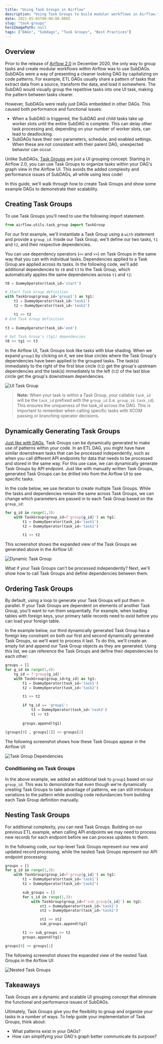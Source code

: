 ```yaml
---
title: "Using Task Groups in Airflow"
description: "Using Task Groups to build modular workflows in Airflow."
date: 2021-05-05T00:00:00.000Z
slug: "task-groups"
heroImagePath: null
tags: ["DAGs", "Subdags", "Task Groups", "Best Practices"]
---
```


## Overview

Prior to the release of [Airflow 2.0](https://www.astronomer.io/blog/introducing-airflow-2-0) in December 2020, the only way to group tasks and create modular workflows within Airflow was to use SubDAGs. SubDAGs were a way of presenting a cleaner looking DAG by capitalizing on code patterns. For example, ETL DAGs usually share a pattern of tasks that extract data from a source, transform the data, and load it somewhere. The SubDAG would visually group the repetitive tasks into one UI task, making the pattern between tasks clearer.

However, SubDAGs were really just DAGs embedded in other DAGs. This caused both performance and functional issues:

- When a SubDAG is triggered, the SubDAG and child tasks take up worker slots until the entire SubDAG is complete. This can delay other task processing and, depending on your number of worker slots, can lead to deadlocking.
- SubDAGs have their own parameters, schedule, and enabled settings. When these are not consistent with their parent DAG, unexpected behavior can occur.

Unlike SubDAGs, [Task Groups](https://airflow.apache.org/docs/apache-airflow/stable/concepts.html#taskgroup) are just a UI grouping concept. Starting in Airflow 2.0, you can use Task Groups to organize tasks within your DAG's graph view in the Airflow UI. This avoids the added complexity and performance issues of SubDAGs, all while using less code!

In this guide, we'll walk through how to create Task Groups and show some example DAGs to demonstrate their scalability.

## Creating Task Groups

To use Task Groups you'll need to use the following import statement.

```python 
from airflow.utils.task_group import TaskGroup
```

For our first example, we'll instantiate a Task Group using a `with` statement and provide a `group_id`. Inside our Task Group, we'll define our two tasks, `t1` and `t2`, and their respective dependencies. 

You can use dependency operators (`<<` and `>>`) on Task Groups in the same way that you can with individual tasks. Dependencies applied to a Task Group are applied across its tasks. In the following code, we'll add additional dependencies to `t0` and `t3` to the Task Group, which automatically applies the same dependencies across `t1` and `t2`:  

```python
t0 = DummyOperator(task_id='start')

# Start Task Group definition
with TaskGroup(group_id='group1') as tg1:
    t1 = DummyOperator(task_id='task1')
    t2 = DummyOperator(task_id='task2')

    t1 >> t2
# End Task Group definition
    
t3 = DummyOperator(task_id='end')

# Set Task Group's (tg1) dependencies
t0 >> tg1 >> t3
```

In the Airflow UI, Task Groups look like tasks with blue shading. When we expand `group1` by clicking on it, we see blue circles where the Task Group's dependencies have been applied to the grouped tasks. The task(s) immediately to the right of the first blue circle (`t1`) get the group's upstream dependencies and the task(s) immediately to the left (`t2`) of the last blue circle get the group's downstream dependencies. 

![UI Task Group](https://assets2.astronomer.io/main/guides/task-groups/task_groups_ui.gif)

> **Note:** When your task is within a Task Group, your callable `task_id` will be the `task_id` prefixed with the `group_id` (i.e. `group_id.task_id`). This ensures the uniqueness of the task_id across the DAG. This is important to remember when calling specific tasks with XCOM passing or branching operator decisions.

## Dynamically Generating Task Groups

[Just like with DAGs](https://www.astronomer.io/guides/dynamically-generating-dags), Task Groups can be dynamically generated to make use of patterns within your code. In an ETL DAG, you might have have similar downstream tasks that can be processed independently, such as when you call different API endpoints for data that needs to be processed and stored in the same way. For this use case, we can dynamically generate Task Groups by API endpoint. Just like with manually written Task Groups, generated Task Groups can be drilled into from the Airflow UI to see specific tasks. 

In the code below, we use iteration to create multiple Task Groups. While the tasks and dependencies remain the same across Task Groups, we can change which parameters are passed in to each Task Group based on the `group_id`:

```python
for g_id in range(1,3):
    with TaskGroup(group_id=f'group{g_id}') as tg1:
        t1 = DummyOperator(task_id='task1')
        t2 = DummyOperator(task_id='task2')

        t1 >> t2
```

This screenshot shows the expanded view of the Task Groups we generated above in the Airflow UI:

![Dynamic Task Group](https://assets2.astronomer.io/main/guides/task-groups/dynamic_task_groups.png)

What if your Task Groups can't be processed independently? Next, we'll show how to call Task Groups and define dependencies between them.

## Ordering Task Groups

By default, using a loop to generate your Task Groups will put them in parallel. If your Task Groups are dependent on elements of another Task Group, you'll want to run them sequentially. For example, when loading tables with foreign keys, your primary table records need to exist before you can load your foreign table.

In the example below, our third dynamically generated Task Group has a foreign key constraint on both our first and second dynamically generated Task Groups, so we'll want to process it last. To do this, we'll create an empty list and append our Task Group objects as they are generated. Using this list, we can reference the Task Groups and define their dependencies to each other:

```python
groups = []
for g_id in range(1,4):
    tg_id = f'group{g_id}'
    with TaskGroup(group_id=tg_id) as tg1:
        t1 = DummyOperator(task_id='task1')
        t2 = DummyOperator(task_id='task2')

        t1 >> t2

        if tg_id == 'group1':
            t3 = DummyOperator(task_id='task3')
            t1 >> t3
                
        groups.append(tg1)

[groups[0] , groups[1]] >> groups[2]
```

The following screenshot shows how these Task Groups appear in the Airflow UI:

![Task Group Dependencies](https://assets2.astronomer.io/main/guides/task-groups/task_group_dependencies.png)

### Conditioning on Task Groups

In the above example, we added an additional task to `group1` based on our `group_id`. This was to demonstrate that even though we're dynamically creating Task Groups to take advantage of patterns, we can still introduce variations to the pattern while avoiding code redundancies from building each Task Group definition manually.

## Nesting Task Groups

For additional complexity, you can nest Task Groups. Building on our previous ETL example, when calling API endpoints we may need to process new records for each endpoint before we can process updates to them.

In the following code, our top-level Task Groups represent our new and updated record processing, while the nested Task Groups represent our API endpoint processing:

```python
groups = []
for g_id in range(1,3):
    with TaskGroup(group_id=f'group{g_id}') as tg1:
        t1 = DummyOperator(task_id='task1')
        t2 = DummyOperator(task_id='task2')

        sub_groups = []
        for s_id in range(1,3):
            with TaskGroup(group_id=f'sub_group{s_id}') as tg2:
                st1 = DummyOperator(task_id='task1')
                st2 = DummyOperator(task_id='task2')

                st1 >> st2
                sub_groups.append(tg2)

        t1 >> sub_groups >> t2
        groups.append(tg1)

groups[0] >> groups[1]
```

The following screenshot shows the expanded view of the nested Task Groups in the Airflow UI:

![Nested Task Groups](https://assets2.astronomer.io/main/guides/task-groups/nested_task_groups.png)

## Takeaways

Task Groups are a dynamic and scalable UI grouping concept that eliminate the functional and performance issues of SubDAGs. 

Ultimately, Task Groups give you the flexibility to group and organize your tasks in a number of ways. To help guide your implementation of Task Groups, think about:

- What patterns exist in your DAGs?
- How can simplifying your DAG's graph better communicate its purpose?
